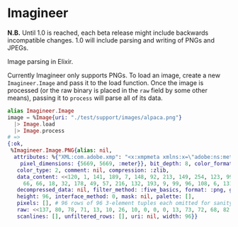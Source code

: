 Imagineer
=========

**N.B.**
Until 1.0 is reached, each beta release might include backwards incompatible changes.
1.0 will include parsing and writing of PNGs and JPEGs.

Image parsing in Elixir.

Currently Imagineer only supports PNGs. To load an image, create a new `Imagineer.Image` and pass it to the load function. Once the image is processed (or the raw binary is placed in the `raw` field by some other means), passing it to `process` will parse all of its data.

```elixir
alias Imagineer.Image
image = %Image{uri: "./test/support/images/alpaca.png"}
  |> Image.load
  |> Image.process
# =>
{:ok,
 %Imagineer.Image.PNG{alias: nil,
  attributes: %{"XML:com.adobe.xmp": "<x:xmpmeta xmlns:x=\"adobe:ns:meta/\" x:xmptk=\"XMP Core 5.4.0\">\n   <rdf:RDF xmlns:rdf=\"http://www.w3.org/1999/02/22-rdf-syntax-ns#\">\n      <rdf:Description rdf:about=\"\"\n            xmlns:exif=\"http://ns.adobe.com/exif/1.0/\">\n         <exif:PixelXDimension>96</exif:PixelXDimension>\n         <exif:PixelYDimension>96</exif:PixelYDimension>\n      </rdf:Description>\n   </rdf:RDF>\n</x:xmpmeta>\n",
    pixel_dimensions: {5669, 5669, :meter}}, bit_depth: 8, color_format: :rgb8,
   color_type: 2, comment: nil, compression: :zlib,
   data_content: <<120, 1, 141, 189, 7, 148, 92, 213, 149, 254, 123, 99, 229, 208, 213, 57, 75, 106, 229, 0,
     66, 66, 18, 32, 178, 49, 57, 216, 132, 193, 9, 99, 96, 108, 6, 131, 3, 14, 51, 255, 97, ...>>,
   decompressed_data: nil, filter_method: :five_basics, format: :png, gamma: nil,
   height: 96, interface_method: 0, mask: nil, palette: [],
   pixels: [], # 96 rows of 96 3-element tuples each omitted for sanity.
   raw: <<137, 80, 78, 71, 13, 10, 26, 10, 0, 0, 0, 13, 73, 72, 68, 82, 0, 0, 0, 96, 0, 0, 0, 96, 8, 2, 0, 0, #0, 109, 250, ...>>,
   scanlines: [], unfiltered_rows: [], uri: nil, width: 96}}
```
